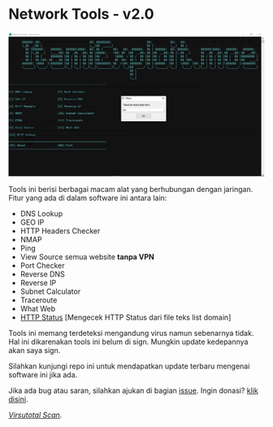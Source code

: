 
# Network Tools - v2.0


![enter image description here](https://github.com/IhsanDevs/network-tools/raw/main/Screenshot%20%2856%29.png)


Tools ini berisi berbagai macam alat yang berhubungan dengan jaringan. Fitur yang ada di dalam software ini antara lain:

 - DNS Lookup
 - GEO IP
 - HTTP Headers Checker
 - NMAP
 - Ping
 - View Source semua website **tanpa VPN**
 - Port Checker
 - Reverse DNS
 - Reverse IP
 - Subnet Calculator
 - Traceroute
 - What Web
 - [HTTP Status](https://www.youtube.com/watch?v=vzPk-HY42zI) [Mengecek HTTP Status dari file teks list domain]

Tools ini memang terdeteksi mengandung virus namun sebenarnya tidak. Hal ini dikarenakan tools ini belum di sign. Mungkin update kedepannya akan saya sign.

Silahkan kunjungi repo ini untuk mendapatkan update terbaru mengenai software ini jika ada.

Jika ada bug atau saran, silahkan ajukan di bagian [issue](https://github.com/IhsanDevs/network-tools/issues/new/choose). Ingin donasi? [klik disini](https://trakteer.id/ihsan.devs).

[*Virsutotal Scan*](https://www.virustotal.com/gui/file/ce397b0a0b6dc20938725752fa908e9a34b64212641bfe0371c8d86ac10a8bc3/details).
